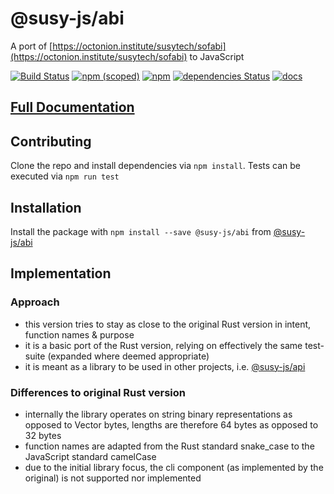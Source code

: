 
@susy-js/abi
===========

A port of [https://octonion.institute/susytech/sofabi](https://octonion.institute/susytech/sofabi) to JavaScript

[![Build Status](https://travis-ci.org/susytech/js-libs.svg?branch=master)](https://travis-ci.org/susytech/js-libs) [![npm (scoped)](https://img.shields.io/npm/v/@susy-js/abi.svg)](https://www.npmjs.com/package/@susy-js/abi) [![npm](https://img.shields.io/npm/dw/@susy-js/abi.svg)](https://www.npmjs.com/package/@susy-js/abi) [![dependencies Status](https://david-dm.org/susytech/js-libs/status.svg?path=packages/abi)](https://david-dm.org/susytech/js-libs?path=packages/abi) [![docs](https://img.shields.io/badge/docs-passing-green.svg)](https://susytech.github.io/js-libs/abi/)

[Full Documentation](https://susytech.github.io/js-libs/abi/)
---------------------------------------------------------------

Contributing
------------

Clone the repo and install dependencies via `npm install`. Tests can be executed via `npm run test`

Installation
------------

Install the package with `npm install --save @susy-js/abi` from [@susy-js/abi](https://www.npmjs.com/package/@susy-js/abi)

Implementation
--------------

### Approach

*   this version tries to stay as close to the original Rust version in intent, function names & purpose
*   it is a basic port of the Rust version, relying on effectively the same test-suite (expanded where deemed appropriate)
*   it is meant as a library to be used in other projects, i.e. [@susy-js/api](https://www.npmjs.com/package/@susy-js/api)

### Differences to original Rust version

*   internally the library operates on string binary representations as opposed to Vector bytes, lengths are therefore 64 bytes as opposed to 32 bytes
*   function names are adapted from the Rust standard snake\_case to the JavaScript standard camelCase
*   due to the initial library focus, the cli component (as implemented by the original) is not supported nor implemented

